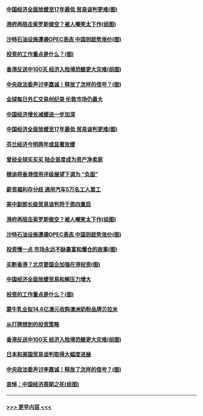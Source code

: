 #### [中国经济全面放缓至17年最低 贸易谈判更难(图)](../pages/p5/907648.md?t=09172333) 
#### [港府再阻击索罗斯做空？被人嘲笑太下作(组图)](../pages/p5/907637.md?t=09172333) 
#### [沙特石油设施遭袭OPEC表态 中国则趁势涨价(图)](../pages/p5/907570.md?t=09172333) 
#### [投资的工作重点是什么？(图)](../pages/p5/907561.md?t=09172333) 
#### [香港反送中100天 经济入险境恐酿更大灾难(组图)](../pages/p5/907533.md?t=09172333) 
#### [中央政法委声讨李嘉诚！释放了怎样的信号？(图)](../pages/p5/907522.md?t=09172333) 
#### [全球每日外汇交易创纪录 伦敦市场仍最大](../pages/p5/907685.md?t=09172333) 
#### [中国经济增长减缓进一步加深](../pages/p5/907649.md?t=09172333) 
#### [中国经济全面放缓至17年最低 贸易谈判更难(图)](../pages/p5/907648.md?t=09172333) 
#### [芬兰经济今明两年或显著放缓](../pages/p5/907643.md?t=09172333) 
#### [曾经全球买买买 陆企首度成为资产净卖家](../pages/p5/907641.md?t=09172333) 
#### [穆迪将香港信用评级展望下调为 “负面”](../pages/p5/907640.md?t=09172333) 
#### [薪资福利存分歧 通用汽车5万名工人罢工](../pages/p5/907639.md?t=09172333) 
#### [美中副部长级贸易谈判将于周四重启](../pages/p5/907638.md?t=09172333) 
#### [港府再阻击索罗斯做空？被人嘲笑太下作(组图)](../pages/p5/907637.md?t=09172333) 
#### [沙特石油设施遭袭OPEC表态 中国则趁势涨价(图)](../pages/p5/907570.md?t=09172333) 
#### [投资慢一点 市场永远不缺暴富和爆仓的故事(图)](../pages/p5/907564.md?t=09172333) 
#### [买断香港？北京要国企加强在港投资(图)](../pages/p5/907582.md?t=09172333) 
#### [中国经济全面放缓贸易和解压力增大](../pages/p5/907579.md?t=09172333) 
#### [投资的工作重点是什么？(图)](../pages/p5/907561.md?t=09172333) 
#### [蒙牛乳业拟14.6亿澳元收购澳洲奶粉品牌贝拉米](../pages/p5/907571.md?t=09172333) 
#### [从打牌想到的投资策略](../pages/p5/907563.md?t=09172333) 
#### [香港反送中100天 经济入险境恐酿更大灾难(组图)](../pages/p5/907533.md?t=09172333) 
#### [日本和美国贸易谈判取得大幅度进展](../pages/p5/907527.md?t=09172333) 
#### [中央政法委声讨李嘉诚！释放了怎样的信号？(图)](../pages/p5/907522.md?t=09172333) 
#### [哀悼：中国经济周期之死(组图)](../pages/p5/907455.md?t=09172333) 

----
#### [ >>> 更早内容 <<< ](../indexes/p5-earlier.md)
